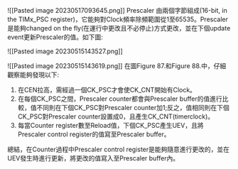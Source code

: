 ![[Pasted image 20230517093645.png]]
Prescaler 由兩個字節組成(16-bit, in the TIMx_PSC register)，它能夠對Clock頻率除頻範圍從1至65535。Prescaler是能夠changed on the fly(在運行中更改且不必停止)方式更改，並在下個update event更新Prescaler的值。如下圖:

![[Pasted image 20230515143527.png]]

![[Pasted image 20230515143619.png]]
在圖Figure 87.和Figure 88.中，仔細觀察能夠發現以下:
1. 在CEN拉高，需經過一個CK_PSC才會使CK_CNT開始有Clock。
2. 在每個CK_PSC之間，Prescaler counter都會與Prescaler buffer的值進行比較，值不同則在下個CK_PSC對Prescaler counter加1;反之，值相同則在下個CK_PSC對Prescaler counter設置成0，且產生CK_CNT(timerclock)。
3. 每當Counter register數至Reload值，下個CK_PSC產生UEV，且將Prescaler control register的值寫至Prescaler buffer。

總結，在Counter過程中Prescaler control register是能夠隨意進行更改的，並在UEV發生時進行更新，將更改的值寫入至Prescaler buffer內。